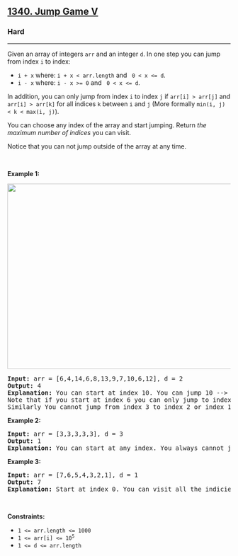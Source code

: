 <h2><a href="https://leetcode.com/problems/jump-game-v/">1340. Jump Game V</a></h2><h3>Hard</h3><hr><div style="user-select: auto;"><p style="user-select: auto;">Given an array of&nbsp;integers <code style="user-select: auto;">arr</code> and an integer <code style="user-select: auto;">d</code>. In one step you can jump from index <code style="user-select: auto;">i</code> to index:</p>

<ul style="user-select: auto;">
	<li style="user-select: auto;"><code style="user-select: auto;">i + x</code> where:&nbsp;<code style="user-select: auto;">i + x &lt; arr.length</code> and <code style="user-select: auto;"> 0 &lt;&nbsp;x &lt;= d</code>.</li>
	<li style="user-select: auto;"><code style="user-select: auto;">i - x</code> where:&nbsp;<code style="user-select: auto;">i - x &gt;= 0</code> and <code style="user-select: auto;"> 0 &lt;&nbsp;x &lt;= d</code>.</li>
</ul>

<p style="user-select: auto;">In addition, you can only jump from index <code style="user-select: auto;">i</code> to index <code style="user-select: auto;">j</code>&nbsp;if <code style="user-select: auto;">arr[i] &gt; arr[j]</code> and <code style="user-select: auto;">arr[i] &gt; arr[k]</code> for all indices <code style="user-select: auto;">k</code> between <code style="user-select: auto;">i</code> and <code style="user-select: auto;">j</code> (More formally <code style="user-select: auto;">min(i,&nbsp;j) &lt; k &lt; max(i, j)</code>).</p>

<p style="user-select: auto;">You can choose any index of the array and start jumping. Return <em style="user-select: auto;">the maximum number of indices</em>&nbsp;you can visit.</p>

<p style="user-select: auto;">Notice that you can not jump outside of the array at any time.</p>

<p style="user-select: auto;">&nbsp;</p>
<p style="user-select: auto;"><strong style="user-select: auto;">Example 1:</strong></p>
<img alt="" src="https://assets.leetcode.com/uploads/2020/01/23/meta-chart.jpeg" style="width: 633px; height: 419px; user-select: auto;">
<pre style="user-select: auto;"><strong style="user-select: auto;">Input:</strong> arr = [6,4,14,6,8,13,9,7,10,6,12], d = 2
<strong style="user-select: auto;">Output:</strong> 4
<strong style="user-select: auto;">Explanation:</strong> You can start at index 10. You can jump 10 --&gt; 8 --&gt; 6 --&gt; 7 as shown.
Note that if you start at index 6 you can only jump to index 7. You cannot jump to index 5 because 13 &gt; 9. You cannot jump to index 4 because index 5 is between index 4 and 6 and 13 &gt; 9.
Similarly You cannot jump from index 3 to index 2 or index 1.
</pre>

<p style="user-select: auto;"><strong style="user-select: auto;">Example 2:</strong></p>

<pre style="user-select: auto;"><strong style="user-select: auto;">Input:</strong> arr = [3,3,3,3,3], d = 3
<strong style="user-select: auto;">Output:</strong> 1
<strong style="user-select: auto;">Explanation:</strong> You can start at any index. You always cannot jump to any index.
</pre>

<p style="user-select: auto;"><strong style="user-select: auto;">Example 3:</strong></p>

<pre style="user-select: auto;"><strong style="user-select: auto;">Input:</strong> arr = [7,6,5,4,3,2,1], d = 1
<strong style="user-select: auto;">Output:</strong> 7
<strong style="user-select: auto;">Explanation:</strong> Start at index 0. You can visit all the indicies. 
</pre>

<p style="user-select: auto;">&nbsp;</p>
<p style="user-select: auto;"><strong style="user-select: auto;">Constraints:</strong></p>

<ul style="user-select: auto;">
	<li style="user-select: auto;"><code style="user-select: auto;">1 &lt;= arr.length &lt;= 1000</code></li>
	<li style="user-select: auto;"><code style="user-select: auto;">1 &lt;= arr[i] &lt;= 10<sup style="user-select: auto;">5</sup></code></li>
	<li style="user-select: auto;"><code style="user-select: auto;">1 &lt;= d &lt;= arr.length</code></li>
</ul>
</div>